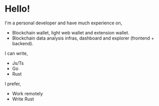# Hello! 

I'm a personal developer and have much experience on,

* Blockchain wallet, light web wallet and extension wallet.
* Blockchain data analysis infras, dashboard and explorer (frontend + backend).

I can write,

* Js/Ts
* Go
* Rust

I prefer,

* Work remotely
* Write Rust

